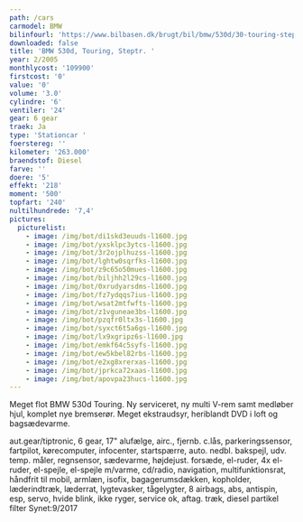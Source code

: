 ```yaml
---
path: /cars
carmodel: BMW
bilinfourl: 'https://www.bilbasen.dk/brugt/bil/bmw/530d/30-touring-steptr-5d/4253561'
downloaded: false
title: 'BMW 530d, Touring, Steptr. '
year: 2/2005
monthlycost: '109900'
firstcost: '0'
value: '0'
volume: '3.0'
cylindre: '6'
ventiler: '24'
gear: 6 gear
traek: Ja
type: 'Stationcar '
foerstereg: ''
kilometer: '263.000'
braendstof: Diesel
farve: ''
doere: '5'
effekt: '218'
moment: '500'
topfart: '240'
nultilhundrede: '7,4'
pictures:
  picturelist:
    - image: /img/bot/di1skd3euuds-l1600.jpg
    - image: /img/bot/yxsklpc3ytcs-l1600.jpg
    - image: /img/bot/3r2ojplhuzss-l1600.jpg
    - image: /img/bot/lghtw0sqrfks-l1600.jpg
    - image: /img/bot/z9c65o50mues-l1600.jpg
    - image: /img/bot/biljhh2l29cs-l1600.jpg
    - image: /img/bot/0xrudyarsdms-l1600.jpg
    - image: /img/bot/fz7ydqqs7ius-l1600.jpg
    - image: /img/bot/wsat2mtfwfts-l1600.jpg
    - image: /img/bot/z1vguneae3bs-l1600.jpg
    - image: /img/bot/pzqfr0ltx3s-l1600.jpg
    - image: /img/bot/syxct6t5a6gs-l1600.jpg
    - image: /img/bot/lx9xgripz6s-l1600.jpg
    - image: /img/bot/emkf64c5syfs-l1600.jpg
    - image: /img/bot/ew5kbel82rbs-l1600.jpg
    - image: /img/bot/e2xg8xrerxas-l1600.jpg
    - image: /img/bot/jprkca72xaas-l1600.jpg
    - image: /img/bot/apovpa23hucs-l1600.jpg
---
```

Meget flot BMW 530d Touring.
Ny serviceret, ny multi V-rem samt medløber hjul, komplet nye bremserør. 
Meget ekstraudsyr, heriblandt DVD i loft og bagsædevarme. 

aut.gear/tiptronic, 6 gear, 17" alufælge, airc., fjernb. c.lås, parkeringssensor, fartpilot, kørecomputer, infocenter, startspærre, auto. nedbl. bakspejl, udv. temp. måler, regnsensor, sædevarme, højdejust. forsæde, el-ruder, 4x el-ruder, el-spejle, el-spejle m/varme, cd/radio, navigation, multifunktionsrat, håndfrit til mobil, armlæn, isofix, bagagerumsdækken, kopholder, læderindtræk, læderrat, lygtevasker, tågelygter, 8 airbags, abs, antispin, esp, servo, hvide blink, ikke ryger, service ok, aftag. træk, diesel partikel filter
Synet:9/2017
